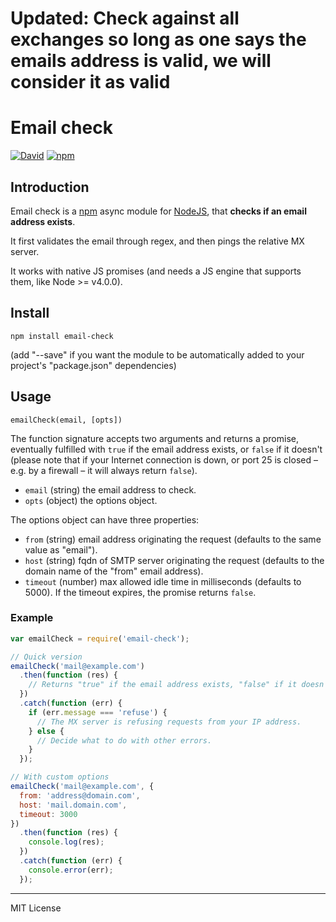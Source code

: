# Updated: Check against all exchanges so long as one says the emails address is valid, we will consider it as valid

# Email check

[![David](https://img.shields.io/david/pensierinmusica/email-check.svg)](https://www.npmjs.com/package/email-check)
[![npm](https://img.shields.io/npm/v/email-check.svg)](https://www.npmjs.com/package/email-check)

## Introduction

Email check is a [npm](http://npmjs.org) async module for [NodeJS](http://nodejs.org/), that **checks if an email address exists**.

It first validates the email through regex, and then pings the relative MX server.

It works with native JS promises (and needs a JS engine that supports them, like Node >= v4.0.0).

## Install

`npm install email-check`

(add "--save" if you want the module to be automatically added to your project's "package.json" dependencies)

## Usage

`emailCheck(email, [opts])`

The function signature accepts two arguments and returns a promise, eventually fulfilled with `true` if the email address exists, or `false` if it doesn't (please note that if your Internet connection is down, or port 25 is closed – e.g. by a firewall – it will always return `false`).

- `email` (string) the email address to check.
- `opts` (object) the options object.

The options object can have three properties:

- `from` (string) email address originating the request (defaults to the same value as "email").
- `host` (string) fqdn of SMTP server originating the request (defaults to the domain name of the "from" email address).
- `timeout` (number) max allowed idle time in milliseconds (defaults to 5000). If the timeout expires, the promise returns `false`.

### Example

```js
var emailCheck = require('email-check');

// Quick version
emailCheck('mail@example.com')
  .then(function (res) {
    // Returns "true" if the email address exists, "false" if it doesn't.
  })
  .catch(function (err) {
    if (err.message === 'refuse') {
      // The MX server is refusing requests from your IP address.
    } else {
      // Decide what to do with other errors.
    }
  });

// With custom options
emailCheck('mail@example.com', {
  from: 'address@domain.com',
  host: 'mail.domain.com',
  timeout: 3000
})
  .then(function (res) {
    console.log(res);
  })
  .catch(function (err) {
    console.error(err);
  });

```

***

MIT License
